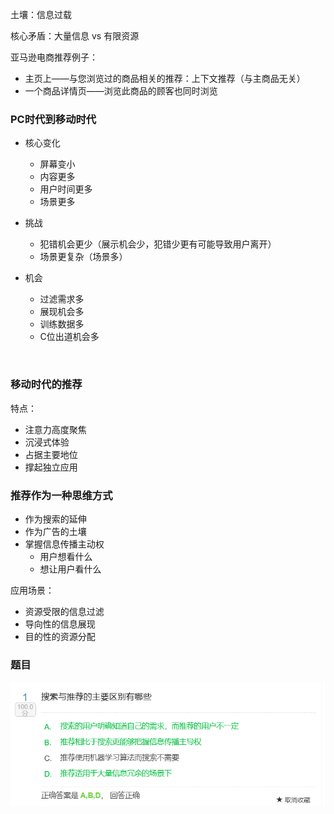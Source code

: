 土壤：信息过载

核心矛盾：大量信息 vs 有限资源

亚马逊电商推荐例子：

- 主页上——与您浏览过的商品相关的推荐：上下文推荐（与主商品无关）
- 一个商品详情页——浏览此商品的顾客也同时浏览



### PC时代到移动时代

- 核心变化

  - 屏幕变小
  - 内容更多
  - 用户时间更多
  - 场景更多

- 挑战

  - 犯错机会更少（展示机会少，犯错少更有可能导致用户离开）
  - 场景更复杂（场景多）

- 机会

  - 过滤需求多
  - 展现机会多
  - 训练数据多
  - C位出道机会多

  ​

### 移动时代的推荐

特点：

- 注意力高度聚焦
- 沉浸式体验
- 占据主要地位
- 撑起独立应用



### 推荐作为一种思维方式

- 作为搜索的延伸
- 作为广告的土壤
- 掌握信息传播主动权
  - 用户想看什么
  - 想让用户看什么

应用场景：

- 资源受限的信息过滤
- 导向性的信息展现
- 目的性的资源分配

### 题目

![QQ截图20200313143218](../img/QQ截图20200313143218.png)